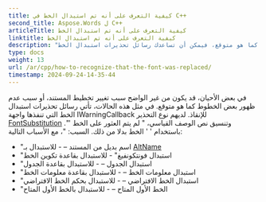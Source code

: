 ```yaml
---
title: كيفية التعرف على أنه تم استبدال الخط في C++
second_title: Aspose.Words ل C++
articleTitle: كيفية التعرف على أنه تم استبدال الخط
linktitle: كيفية التعرف على أنه تم استبدال الخط
description: "إذا لم تكن متأكدا من سبب تغيير تخطيط المستند أو سبب عدم ظهور خط معين كما هو متوقع، فيمكن أن تساعدك رسائل تحذيرات استبدال الخط."
type: docs
weight: 13
url: /ar/cpp/how-to-recognize-that-the-font-was-replaced/
timestamp: 2024-09-24-14-35-44
---
```


في بعض الأحيان، قد يكون من غير الواضح سبب تغيير تخطيط المستند، أو سبب عدم ظهور بعض الخطوط كما هو متوقع. في مثل هذه الحالات، تأتي رسائل تحذيرات استبدال الخط التي تنفذها واجهة IWarningCallback للإنقاذ. لديهم نوع التحذير [FontSubstitution](https://reference.aspose.com/words/cpp/aspose.words/warningtype/) وتنسيق نص الوصف القياسي، " لم يتم العثور على الخط '<OriginalFont>". باستخدام ' <SubstitutionFont>' الخط بدلا من ذلك. السبب: <Reason> "، مع الأسباب التالية:

- "اسم بديل من المستند – - للاستبدال بـ [AltName](https://reference.aspose.com/words/cpp/aspose.words.fonts/fontinfo/get_altname/)
- "استبدال فونتكونفيغ" - للاستبدال بقاعدة تكوين الخط
- "استبدال الجدول – - للاستبدال بقاعدة الجدول
- "استبدال معلومات الخط – - للاستبدال بقاعدة معلومات الخط
- "استبدال الخط الافتراضي – - للاستبدال بحكم الخط الافتراضي
- "الخط الأول المتاح – - للاستبدال بالخط الأول المتاح
